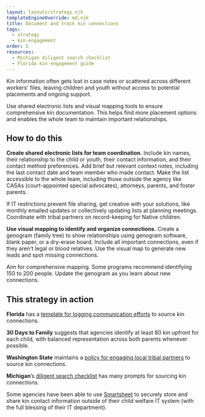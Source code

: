 ```yaml
---
layout: layouts/strategy.njk
templateEngineOverride: md,njk
title: Document and track kin connections
tags:
  - strategy
  - kin-engagement
order: 5
resources:
  - Michigan diligent search checklist
  - Florida kin engagement guide
---
```

Kin information often gets lost in case notes or scattered across different workers' files, leaving children and youth without access to potential placements and ongoing support.

Use shared electronic lists and visual mapping tools to ensure comprehensive kin documentation. This helps find more placement options and enables the whole team to maintain important relationships.

## How to do this

**Create shared electronic lists for team coordination.** Include kin names, their relationship to the child or youth, their contact information, and their contact method preferences. Add brief but relevant context notes, including the last contact date and team member who made contact. Make the list accessible to the whole team, including those outside the agency like CASAs (court-appointed special advocates), attorneys, parents, and foster parents. 

If IT restrictions prevent file sharing, get creative with your solutions, like monthly emailed updates or collectively updating lists at planning meetings. Coordinate with tribal partners on record-keeping for Native children.

**Use visual mapping to identify and organize connections.** Create a genogram (family tree) to show relationships using genogram software, blank paper, or a dry-erase board. Include all important connections, even if they aren't legal or blood relatives. Use the visual map to generate new leads and spot missing connections. 

Aim for comprehensive mapping. Some programs recommend identifying 150 to 200 people. Update the genogram as you learn about new connections.

## This strategy in action

**Florida** has a [template for logging communication efforts](/resources/florida-kin-engagement-guide) to source kin connections.

**30 Days to Family** suggests that agencies identify at least 80 kin upfront for each child, with balanced representation across both parents whenever possible.

**Washington State** maintains a [policy for engaging local tribal partners](https://www.dcyf.wa.gov/tribal-relations/icw) to source kin connections.

**Michigan**’s [diligent search checklist](/resources/michigan-diligent-search-checklist) has many prompts for sourcing kin connections.

Some agencies have been able to use [Smartsheet](https://www.smartsheet.com/solutions/federal-government) to securely store and share kin contact information outside of their child welfare IT system (with the full blessing of their IT department).[](https://www.smartsheet.com/solutions/federal-government)
